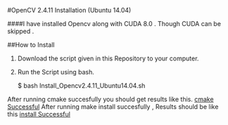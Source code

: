 #OpenCV 2.4.11 Installation (Ubuntu 14.04)

####I have installed Opencv along with CUDA 8.0 . Though CUDA can be skipped .

##How to Install

1) Download the script given in this Repository to your computer.

2) Run the Script using bash.

   $ bash Install_Opencv2.4.11_Ubuntu14.04.sh

After running cmake succesfully you should get results like this.
[cmake Successful](/home/luffy/Pictures/Screenshot1.png?raw=true)
After running make install succesfully , Results should be like this
[install Successful](/home/luffy/Pictures/Screenshot2.png?raw=true)

 
